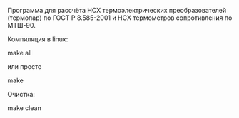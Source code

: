 Программа для рассчёта НСХ термоэлектрических преобразователей 
(термопар) по ГОСТ Р 8.585-2001 и НСХ термометров сопротивления по МТШ-90.

Компиляция в linux:

make all

или просто

make

Очистка:

make clean
